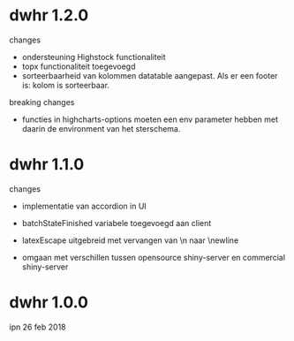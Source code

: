 dwhr 1.2.0
==========

changes

* ondersteuning Highstock functionaliteit
* topx functionaliteit toegevoegd
* sorteerbaarheid van kolommen datatable aangepast. Als er een footer is: kolom is sorteerbaar.

breaking changes

* functies in highcharts-options moeten een env parameter hebben met daarin de environment van het sterschema.


dwhr 1.1.0
==========

changes

* implementatie van accordion in UI

* batchStateFinished variabele toegevoegd aan client

* latexEscape uitgebreid met vervangen van \n naar \\newline

* omgaan met verschillen tussen opensource shiny-server en commercial shiny-server


dwhr 1.0.0
==========

ipn 26 feb 2018